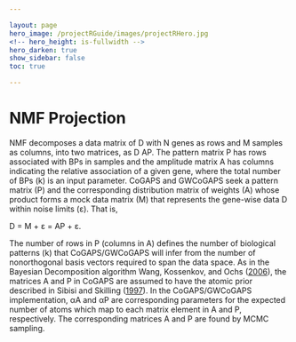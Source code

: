 ```yaml
---

layout: page
hero_image: /projectRGuide/images/projectRHero.jpg
<!-- hero_height: is-fullwidth -->
hero_darken: true
show_sidebar: false
toc: true

---
```


# NMF Projection

NMF decomposes a data matrix of D with N genes as rows and M samples as columns, into two matrices, as D AP. The pattern matrix P has rows associated with BPs in samples and
the amplitude matrix A has columns indicating the relative association of a given gene, where the total number of BPs (k) is an input parameter. CoGAPS and GWCoGAPS seek a pattern
matrix (P) and the corresponding distribution matrix of weights (A) whose product forms a mock data matrix (M) that represents the gene-wise data D within noise limits (ε). That is,

D = M + ε = AP + ε.

The number of rows in P (columns in A) defines the number of biological patterns (k) that CoGAPS/GWCoGAPS will infer from the number of nonorthogonal basis vectors required
to span the data space. As in the Bayesian Decomposition algorithm Wang, Kossenkov, and Ochs (<a href="https://bmcbioinformatics.biomedcentral.com/articles/10.1186/1471-2105-7-175" target="_blank">2006</a>), the matrices A and P in CoGAPS are assumed to have the atomic prior
described in Sibisi and Skilling (<a href="https://academic.oup.com/jrsssb/article/59/1/217/7083066" target="_blank">1997</a>). In the CoGAPS/GWCoGAPS implementation, αA and αP are corresponding parameters for the expected number of atoms which map to each
matrix element in A and P, respectively. The corresponding matrices A and P are found by MCMC sampling.
